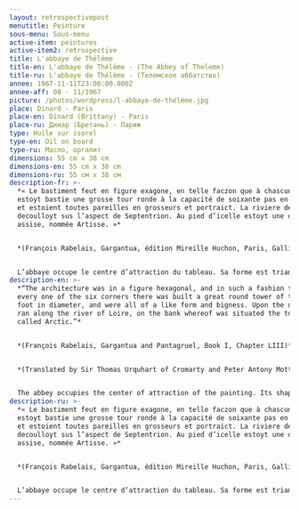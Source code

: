 ```yaml
---
layout: retrospectivepost
menutitle: Peinture
sous-menu: Sous-menu
active-item: peintures
active-item2: retrospective
title: L'abbaye de Thélème
title-en: L'abbaye de Thélème - (The Abbey of Theleme)
title-ru: L'abbaye de Thélème - (Телемское аббатство)
annee: 1967-11-11T23:00:00.000Z
annee-aff: 08 - 11/1967
picture: /photos/wordpress/l-abbaye-de-thélème.jpg
place: Dinard - Paris
place-en: Dinard (Brittany) - Paris
place-ru: Динар (Бретань) - Париж
type: Huile sur isorel
type-en: Oil on board
type-ru: Масло, оргалит
dimensions: 55 cm x 38 cm
dimensions-en: 55 cm x 38 cm
dimensions-ru: 55 см x 38 см
description-fr: >-
  *« Le bastiment feut en figure exagone, en telle faczon que à chascun angle
  estoyt bastie une grosse tour ronde à la capacité de soixante pas en diametre,
  et estoient toutes pareilles en grosseurs et portraict. La riviere de Loyre
  decoulloyt sus l’aspect de Septentrion. Au pied d’icelle estoyt une des tours
  assise, nommée Artisse. »* 


  *(François Rabelais, Gargantua, édition Mireille Huchon, Paris, Gallimard, 2007, p.459).*


  L’abbaye occupe le centre d’attraction du tableau. Sa forme est triangulaire plutôt qu’hexagonale, on distingue bien les tours rondes ainsi que la Loire. La peinture est équilibrée et reflète la joie de vivre des moines de l’abbaye.
description-en: >-
  *“The architecture was in a figure hexagonal, and in such a fashion that in
  every one of the six corners there was built a great round tower of threescore
  foot in diameter, and were all of a like form and bigness. Upon the north side
  ran along the river of Loire, on the bank whereof was situated the tower
  called Arctic.”*


  *(François Rabelais, Gargantua and Pantagruel, Book I, Chapter LIII)*


  *(Translated by Sir Thomas Urquhart of Cromarty and Peter Antony Motteux)*


  The abbey occupies the center of attraction of the painting. Its shape is triangular rather than hexagonal. One can clearly see the round towers as well as the Loire river. The painting is balanced and reflects the joie de vivre of the monks of the abbey.
description-ru: >-
  *« Le bastiment feut en figure exagone, en telle faczon que à chascun angle
  estoyt bastie une grosse tour ronde à la capacité de soixante pas en diametre,
  et estoient toutes pareilles en grosseurs et portraict. La riviere de Loyre
  decoulloyt sus l’aspect de Septentrion. Au pied d’icelle estoyt une des tours
  assise, nommée Artisse. »* 


  *(François Rabelais, Gargantua, édition Mireille Huchon, Paris, Gallimard, 2007, p.459).*


  L’abbaye occupe le centre d’attraction du tableau. Sa forme est triangulaire plutôt qu’hexagonale, on distingue bien les tours rondes ainsi que la Loire. La peinture est équilibrée et reflète la joie de vivre des moines de l’abbaye.
---
```

